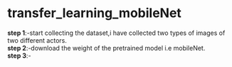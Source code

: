 # transfer_learning_mobileNet

__step 1__:-start collecting the dataset,i have collected two types of images of two different actors. <br/>
__step 2__:-download the weight of the pretrained model i.e mobileNet.<br/>
__step 3__:-
